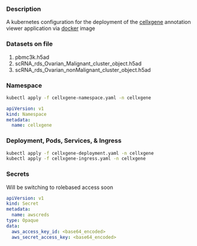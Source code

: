 ### Description
A kubernetes configuration for the deployment of the [cellxgene][1] annotation
viewer application via [docker][2] image

### Datasets on file
1. pbmc3k.h5ad
2. scRNA_rds_Ovarian_Malignant_cluster_object.h5ad
3. scRNA_rds_Ovarian_nonMalignant_cluster_object.h5ad

### Namespace
```sh 
kubectl apply -f cellxgene-namespace.yaml -n cellxgene
```
```yaml
apiVersion: v1
kind: Namespace
metadata:
  name: cellxgene
```

### Deployment, Pods, Services, & Ingress
```sh 
kubectl apply -f cellxgene-deployment.yaml -n cellxgene
kubectl apply -f cellxgene-ingress.yaml -n cellxgene
```

### Secrets
Will be switching to rolebased access soon
```yaml
apiVersion: v1
kind: Secret
metadata:
  name: awscreds
type: Opaque
data:
  aws_access_key_id: <base64_encoded>
  aws_secret_access_key: <base64_encoded>
```

[1]: https://github.com/chanzuckerberg/cellxgene
[2]: <https://github.com/hweej/single-cell-tools/tree/main/cellxgene>

